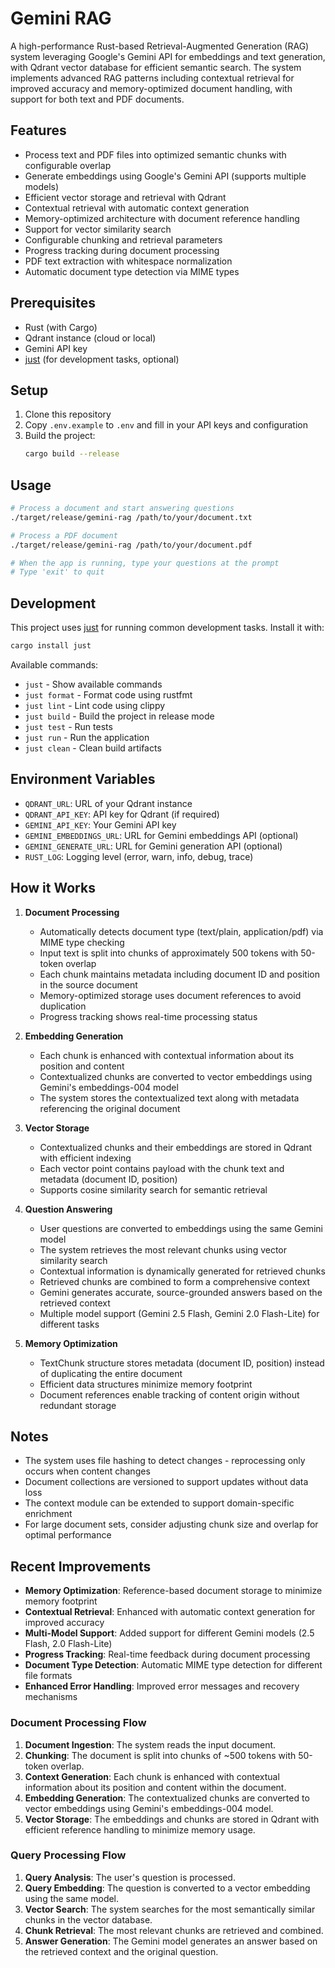 # Gemini RAG

A high-performance Rust-based Retrieval-Augmented Generation (RAG) system leveraging Google's Gemini API for embeddings and text generation, with Qdrant vector database for efficient semantic search. The system implements advanced RAG patterns including contextual retrieval for improved accuracy and memory-optimized document handling, with support for both text and PDF documents.

## Features

- Process text and PDF files into optimized semantic chunks with configurable overlap
- Generate embeddings using Google's Gemini API (supports multiple models)
- Efficient vector storage and retrieval with Qdrant
- Contextual retrieval with automatic context generation
- Memory-optimized architecture with document reference handling
- Support for vector similarity search
- Configurable chunking and retrieval parameters
- Progress tracking during document processing
- PDF text extraction with whitespace normalization
- Automatic document type detection via MIME types

## Prerequisites

- Rust (with Cargo)
- Qdrant instance (cloud or local)
- Gemini API key
- [just](https://github.com/casey/just) (for development tasks, optional)

## Setup

1. Clone this repository
2. Copy `.env.example` to `.env` and fill in your API keys and configuration
3. Build the project:
   ```bash
   cargo build --release
   ```

## Usage

```bash
# Process a document and start answering questions
./target/release/gemini-rag /path/to/your/document.txt

# Process a PDF document
./target/release/gemini-rag /path/to/your/document.pdf

# When the app is running, type your questions at the prompt
# Type 'exit' to quit
```

## Development

This project uses [just](https://github.com/casey/just) for running common development tasks. Install it with:

```bash
cargo install just
```

Available commands:

- `just` - Show available commands
- `just format` - Format code using rustfmt
- `just lint` - Lint code using clippy
- `just build` - Build the project in release mode
- `just test` - Run tests
- `just run` - Run the application
- `just clean` - Clean build artifacts

## Environment Variables

- `QDRANT_URL`: URL of your Qdrant instance
- `QDRANT_API_KEY`: API key for Qdrant (if required)
- `GEMINI_API_KEY`: Your Gemini API key
- `GEMINI_EMBEDDINGS_URL`: URL for Gemini embeddings API (optional)
- `GEMINI_GENERATE_URL`: URL for Gemini generation API (optional)
- `RUST_LOG`: Logging level (error, warn, info, debug, trace)

## How it Works

1. **Document Processing**
   - Automatically detects document type (text/plain, application/pdf) via MIME type checking
   - Input text is split into chunks of approximately 500 tokens with 50-token overlap
   - Each chunk maintains metadata including document ID and position in the source document
   - Memory-optimized storage uses document references to avoid duplication
   - Progress tracking shows real-time processing status

2. **Embedding Generation**
   - Each chunk is enhanced with contextual information about its position and content
   - Contextualized chunks are converted to vector embeddings using Gemini's embeddings-004 model
   - The system stores the contextualized text along with metadata referencing the original document

3. **Vector Storage**
   - Contextualized chunks and their embeddings are stored in Qdrant with efficient indexing
   - Each vector point contains payload with the chunk text and metadata (document ID, position)
   - Supports cosine similarity search for semantic retrieval

4. **Question Answering**
   - User questions are converted to embeddings using the same Gemini model
   - The system retrieves the most relevant chunks using vector similarity search
   - Contextual information is dynamically generated for retrieved chunks
   - Retrieved chunks are combined to form a comprehensive context
   - Gemini generates accurate, source-grounded answers based on the retrieved context
   - Multiple model support (Gemini 2.5 Flash, Gemini 2.0 Flash-Lite) for different tasks

5. **Memory Optimization**
   - TextChunk structure stores metadata (document ID, position) instead of duplicating the entire document
   - Efficient data structures minimize memory footprint
   - Document references enable tracking of content origin without redundant storage

## Notes

- The system uses file hashing to detect changes - reprocessing only occurs when content changes
- Document collections are versioned to support updates without data loss
- The context module can be extended to support domain-specific enrichment
- For large document sets, consider adjusting chunk size and overlap for optimal performance

## Recent Improvements

- **Memory Optimization**: Reference-based document storage to minimize memory footprint
- **Contextual Retrieval**: Enhanced with automatic context generation for improved accuracy
- **Multi-Model Support**: Added support for different Gemini models (2.5 Flash, 2.0 Flash-Lite)
- **Progress Tracking**: Real-time feedback during document processing
- **Document Type Detection**: Automatic MIME type detection for different file formats
- **Enhanced Error Handling**: Improved error messages and recovery mechanisms

### Document Processing Flow

1. **Document Ingestion**: The system reads the input document.
2. **Chunking**: The document is split into chunks of ~500 tokens with 50-token overlap.
3. **Context Generation**: Each chunk is enhanced with contextual information about its position and content within the document.
4. **Embedding Generation**: The contextualized chunks are converted to vector embeddings using Gemini's embeddings-004 model.
5. **Vector Storage**: The embeddings and chunks are stored in Qdrant with efficient reference handling to minimize memory usage.

### Query Processing Flow

1. **Query Analysis**: The user's question is processed.
2. **Query Embedding**: The question is converted to a vector embedding using the same model.
3. **Vector Search**: The system searches for the most semantically similar chunks in the vector database.
4. **Chunk Retrieval**: The most relevant chunks are retrieved and combined.
5. **Answer Generation**: The Gemini model generates an answer based on the retrieved context and the original question.
